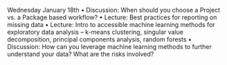 Wednesday January 18th
• Discussion: When should you
choose a Project vs. a Package
based workflow?
  • Lecture: Best practices for
reporting on missing data
• Lecture: Intro to accessible
machine learning methods for
exploratory data analysis
– k-means clustering, singular
value decomposition, principal
components analysis, random
forests
• Discussion: How can you leverage
machine learning methods to
further understand your data?
  What are the risks involved?